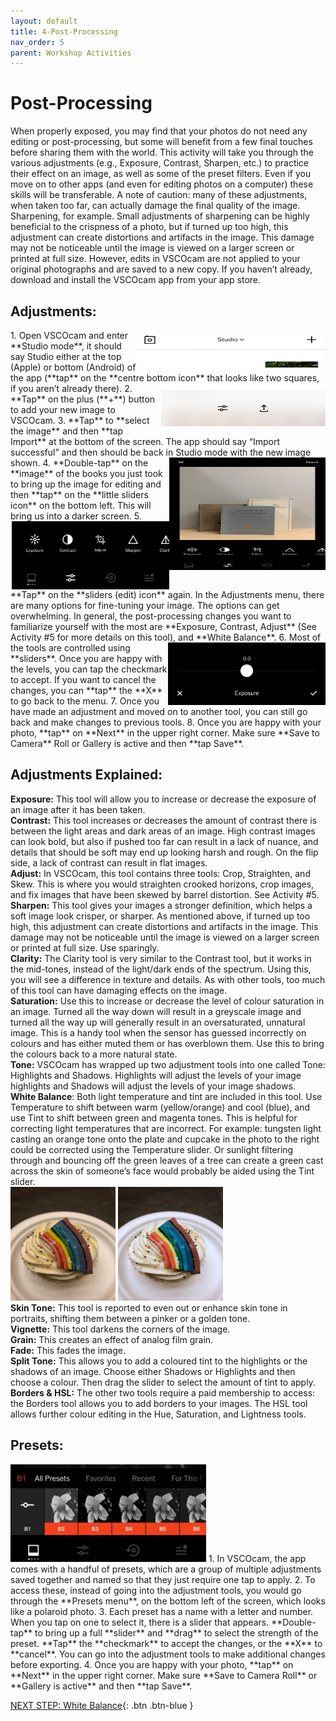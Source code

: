 ```yaml
---
layout: default
title: 4-Post-Processing
nav_order: 5
parent: Workshop Activities
---
```

# Post-Processing
When properly exposed, you may find that your photos do not need any editing or post-processing, but some will benefit from a few final touches before sharing them with the world. This activity will take you through the various adjustments (e.g., Exposure, Contrast,  Sharpen, etc.) to practice their effect on an image, as well as some of the preset filters. Even if you move on to other apps (and even for editing photos on a computer) these skills will be transferable. A note of caution: many of these adjustments, when taken too far, can actually damage the final quality of the image. Sharpening, for example. Small adjustments of sharpening can be highly beneficial to the crispness of a photo, but if turned up too high, this adjustment can create distortions and artifacts in the image. This damage may not be noticeable until the image is viewed on a larger screen or printed at full size. However,  edits in VSCOcam are not applied to your original photographs and are saved to a new copy. If you haven’t already, download and install the VSCOcam app from your app store.

## Adjustments:
<img src="images//photo-post-01.jpeg" style="float:right;width:302px;height:60px" alt=studio mode toolbar>
1. Open VSCOcam and enter **Studio mode**, it should say Studio either at the top (Apple) or bottom (Android) of the app (**tap** on the **centre bottom icon** that looks like two squares, if you aren’t already there). 
<img src="images//photo-post-02.jpeg" style="float:right;width:263px;height:69px" alt=settings toolbar>
2. **Tap** on the plus (**+**) button to add your new image to VSCOcam. 
3. **Tap** to **select the image** and then **tap Import** at the bottom of the screen. The app should say “Import successful” and then should be back in Studio mode with the new image shown. 
<img src="images//photo-post-03.png" style="float:right;width:250px;height:180px" alt="settings toolbar."> 
4. **Double-tap** on the **image** of the books you just took to bring up the image for editing and then **tap** on the **little sliders icon** on the bottom left. This will bring us into a darker screen. 
<img src="images//photo-post-04.jpeg" style="float:right;width:252px;height:109px" alt=studio mode toolbar>
5. **Tap** on the **sliders (edit) icon** again. In the Adjustments menu, there are many options for fine-tuning your image. The options can get overwhelming. In general, the post-processing changes you want to familiarize yourself with the most are **Exposure, Contrast, Adjust** (See Activity #5 for more details on this tool), and **White Balance**. 
<img src="images//photo-post-05.jpeg" style="float:right;width:252px;height:100px" alt=studio mode toolbar>
6. Most of the tools are controlled using **sliders**. Once you are happy with the levels, you can tap the checkmark to accept. If you want to cancel the changes, you can **tap** the **X** to go back to the menu.
7. Once you have made an adjustment and moved on to another tool, you can still go back and make changes to previous tools. 
8. Once you are happy with your photo, **tap** on **Next** in the upper right corner. Make sure **Save to Camera** Roll or Gallery is active and then **tap Save**.

## Adjustments Explained: 
**Exposure:** This tool will allow you to increase or decrease the exposure of an image after it has been taken.<br>
**Contrast:** This tool increases or decreases the amount of contrast there is between the light areas and dark areas of an image. High contrast images can look bold, but also if pushed too far can result in a lack of nuance, and details that should be soft may end up looking harsh and rough. On the flip side, a lack of contrast can result in flat images.<br> 
**Adjust:** In VSCOcam, this tool contains three tools: Crop, Straighten, and Skew. This is where you would straighten crooked horizons, crop images, and fix images that have been skewed by barrel distortion. See Activity #5.<br>
**Sharpen:** This tool gives your images a stronger definition, which helps a soft image look crisper, or sharper. As mentioned above, if turned up too high, this adjustment can create distortions and artifacts in the image. This damage may not be noticeable until the image is viewed on a larger screen or printed at full size. Use sparingly.<br>
**Clarity:** The Clarity tool is very similar to the Contrast tool, but it works in the mid-tones, instead of the light/dark ends of the spectrum. Using this, you will see a difference in texture and details. As with other tools, too much of this tool can have damaging effects on the image.<br>
**Saturation:** Use this to increase or decrease the level of colour saturation in an image. Turned all the way down will result in a greyscale image and turned all the way up will generally result in an oversaturated, unnatural image. This is a handy tool when the sensor has guessed incorrectly on colours and has either muted them or has overblown them. Use this to bring the colours back to a more natural state.<br>
**Tone:** VSCOcam has wrapped up two adjustment  tools into one called Tone: Highlights and Shadows. Highlights will adjust the levels of your image highlights and Shadows will adjust the levels of your image shadows.<br>
**White Balance**: Both light temperature and tint are included in this tool. Use Temperature to shift between warm (yellow/orange) and cool (blue), and use Tint to shift between green and magenta tones. This is helpful for correcting light temperatures that are incorrect. For example: tungsten light casting an orange tone onto the plate and cupcake in the photo to the right could be corrected using the Temperature slider. Or sunlight filtering through and bouncing off the green leaves of a tree can create a green cast across the skin of someone’s face would probably be aided using the Tint slider.<br>
<img src="images//photo-post-06.jpeg" style="width:168px;height:182px" alt="image of white exposure."> <img src="images//photo-post-07.jpeg" style="width:168px;height:182px" alt="image of white exposure adjusted."><br>
**Skin Tone:** This tool is reported to even out or enhance skin tone in portraits, shifting them between a pinker or a golden tone.<br>
**Vignette:** This tool darkens the corners of the image.<br>
**Grain:** This creates an effect of analog film grain.<br>
**Fade:** This fades the image.<br>
**Split Tone:** This allows you to add a coloured tint to the highlights or the shadows of an image. Choose either Shadows or Highlights and then choose a colour. Then drag the slider to select the amount of tint to apply.<br>
**Borders & HSL:** The other two tools require a paid membership to access: the Borders tool allows you to add borders to your images. The HSL tool allows further colour editing in the Hue, Saturation, and Lightness tools.<br>

## Presets:
<img src="images//photo-post-08.png" style="width:313px;height:156px" alt="presets settings">
1. In VSCOcam, the app comes with a handful of presets, which are a group of multiple adjustments saved together and named so that they just require one tap to apply.
2. To access these, instead of going into the adjustment tools, you would go through the **Presets menu**, on the bottom left of the screen, which looks like a polaroid photo.
3. Each preset has a name with a letter and number. When you tap on one to select it, there is a slider that appears. **Double-tap** to bring up a full **slider** and **drag** to select the strength of the preset. **Tap** the **checkmark** to accept the changes, or the **X** to **cancel**. You can go into the adjustment tools to make additional changes before exporting. 
4. Once you are happy with your photo, **tap** on **Next** in the upper right corner. Make sure **Save to Camera Roll** or **Gallery is active** and then **tap Save**.

[NEXT STEP: White Balance](white-balance.html){: .btn .btn-blue }
